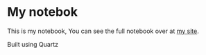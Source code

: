 # My notebok

This is my notebook, You can see the full notebook over at [my site](https://0x4248.dev/notebook).


Built using Quartz
